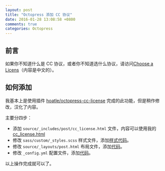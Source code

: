 ```yaml
---
layout: post
title: "Octopress 添加 CC 协议"
date: 2016-01-28 13:08:58 +0800
comments: true
categories: Octopress
---
```


## 前言

如果你不知道什么是 CC 协议，或者你不知道选什么协议，请访问[Choose a Licens](http://creativecommons.org/choose/)（内容是中文的）。

## 如何添加

我基本上是使用插件 [hoatle/octopress-cc-license](https://github.com/hoatle/octopress-cc-license) 完成的此功能，但是稍作修改，汉化了内容。

<!--more-->

主要分四步：

- 添加 `source/_includes/post/cc_license.html` 文件，内容可以使用我的 [cc_license.html](https://github.com/forecho/blog/blob/master/source%2F_includes%2Fpost%2Fcc_license.html)
- 修改 `sass/custom/_styles.scss` 样式文件，添加[样式代码](https://github.com/forecho/blog/blob/master/sass%2Fcustom%2F_styles.scss#L22-L38)。
- 修改 `source/_layouts/post.html` 布局文件，添加[代码](https://github.com/forecho/blog/blob/master/source%2F_layouts%2Fpost.html#L12-L14)。
- 修改 `_config.yml` 配置文件，添加[代码](https://github.com/forecho/blog/blob/master/_config.yml#L118-L136)。

以上操作完成就可以了。

